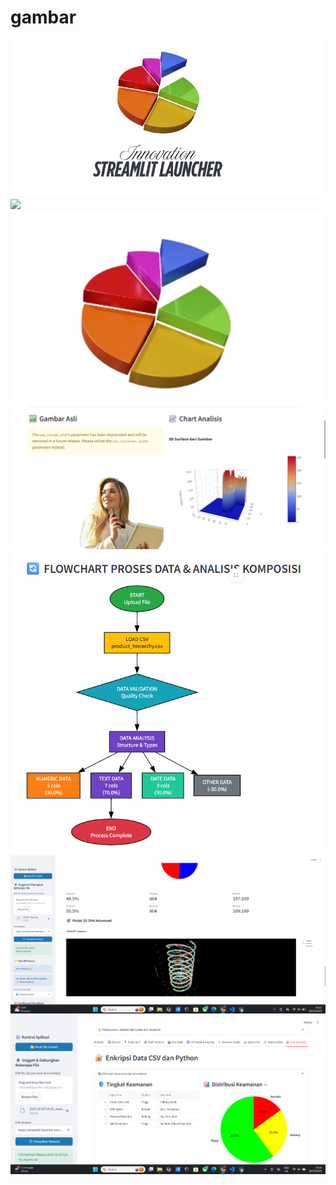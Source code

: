 # gambar
<img src = "Desain tanpa judul (8).jpg">
<img src = "Hcaker.jpg">
<img src = "Screenshot 2025-10-17 100808.png">
<img src = "Screenshot 2025-10-22 183928.png">
<img src = "Screenshot 2025-10-22 185052.png">
<img src = "Screenshot 2025-10-26 021559.png">
<img src = "Screenshot 2025-10-26 211631.png">
